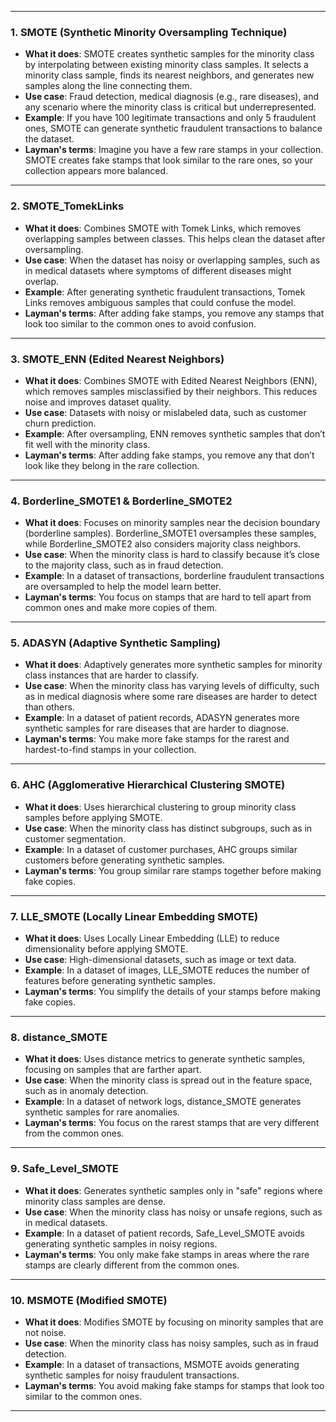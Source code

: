 
---

### 1. **SMOTE (Synthetic Minority Oversampling Technique)** 
- **What it does**: SMOTE creates synthetic samples for the minority class by interpolating between existing minority class samples. It selects a minority class sample, finds its nearest neighbors, and generates new samples along the line connecting them.
- **Use case**: Fraud detection, medical diagnosis (e.g., rare diseases), and any scenario where the minority class is critical but underrepresented.
- **Example**: If you have 100 legitimate transactions and only 5 fraudulent ones, SMOTE can generate synthetic fraudulent transactions to balance the dataset.
- **Layman's terms**: Imagine you have a few rare stamps in your collection. SMOTE creates fake stamps that look similar to the rare ones, so your collection appears more balanced.

---

### 2. **SMOTE_TomekLinks** 
- **What it does**: Combines SMOTE with Tomek Links, which removes overlapping samples between classes. This helps clean the dataset after oversampling.
- **Use case**: When the dataset has noisy or overlapping samples, such as in medical datasets where symptoms of different diseases might overlap.
- **Example**: After generating synthetic fraudulent transactions, Tomek Links removes ambiguous samples that could confuse the model.
- **Layman's terms**: After adding fake stamps, you remove any stamps that look too similar to the common ones to avoid confusion.

---

### 3. **SMOTE_ENN (Edited Nearest Neighbors)** 
- **What it does**: Combines SMOTE with Edited Nearest Neighbors (ENN), which removes samples misclassified by their neighbors. This reduces noise and improves dataset quality.
- **Use case**: Datasets with noisy or mislabeled data, such as customer churn prediction.
- **Example**: After oversampling, ENN removes synthetic samples that don’t fit well with the minority class.
- **Layman's terms**: After adding fake stamps, you remove any that don’t look like they belong in the rare collection.

---

### 4. **Borderline_SMOTE1 & Borderline_SMOTE2** 
- **What it does**: Focuses on minority samples near the decision boundary (borderline samples). Borderline_SMOTE1 oversamples these samples, while Borderline_SMOTE2 also considers majority class neighbors.
- **Use case**: When the minority class is hard to classify because it’s close to the majority class, such as in fraud detection.
- **Example**: In a dataset of transactions, borderline fraudulent transactions are oversampled to help the model learn better.
- **Layman's terms**: You focus on stamps that are hard to tell apart from common ones and make more copies of them.

---

### 5. **ADASYN (Adaptive Synthetic Sampling)** 
- **What it does**: Adaptively generates more synthetic samples for minority class instances that are harder to classify.
- **Use case**: When the minority class has varying levels of difficulty, such as in medical diagnosis where some rare diseases are harder to detect than others.
- **Example**: In a dataset of patient records, ADASYN generates more synthetic samples for rare diseases that are harder to diagnose.
- **Layman's terms**: You make more fake stamps for the rarest and hardest-to-find stamps in your collection.

---

### 6. **AHC (Agglomerative Hierarchical Clustering SMOTE)** 
- **What it does**: Uses hierarchical clustering to group minority class samples before applying SMOTE.
- **Use case**: When the minority class has distinct subgroups, such as in customer segmentation.
- **Example**: In a dataset of customer purchases, AHC groups similar customers before generating synthetic samples.
- **Layman's terms**: You group similar rare stamps together before making fake copies.

---

### 7. **LLE_SMOTE (Locally Linear Embedding SMOTE)** 
- **What it does**: Uses Locally Linear Embedding (LLE) to reduce dimensionality before applying SMOTE.
- **Use case**: High-dimensional datasets, such as image or text data.
- **Example**: In a dataset of images, LLE_SMOTE reduces the number of features before generating synthetic samples.
- **Layman's terms**: You simplify the details of your stamps before making fake copies.

---

### 8. **distance_SMOTE** 
- **What it does**: Uses distance metrics to generate synthetic samples, focusing on samples that are farther apart.
- **Use case**: When the minority class is spread out in the feature space, such as in anomaly detection.
- **Example**: In a dataset of network logs, distance_SMOTE generates synthetic samples for rare anomalies.
- **Layman's terms**: You focus on the rarest stamps that are very different from the common ones.

---

### 9. **Safe_Level_SMOTE** 
- **What it does**: Generates synthetic samples only in "safe" regions where minority class samples are dense.
- **Use case**: When the minority class has noisy or unsafe regions, such as in medical datasets.
- **Example**: In a dataset of patient records, Safe_Level_SMOTE avoids generating synthetic samples in noisy regions.
- **Layman's terms**: You only make fake stamps in areas where the rare stamps are clearly different from the common ones.

---

### 10. **MSMOTE (Modified SMOTE)** 
- **What it does**: Modifies SMOTE by focusing on minority samples that are not noise.
- **Use case**: When the minority class has noisy samples, such as in fraud detection.
- **Example**: In a dataset of transactions, MSMOTE avoids generating synthetic samples for noisy fraudulent transactions.
- **Layman's terms**: You avoid making fake stamps for stamps that look too similar to the common ones.

---


